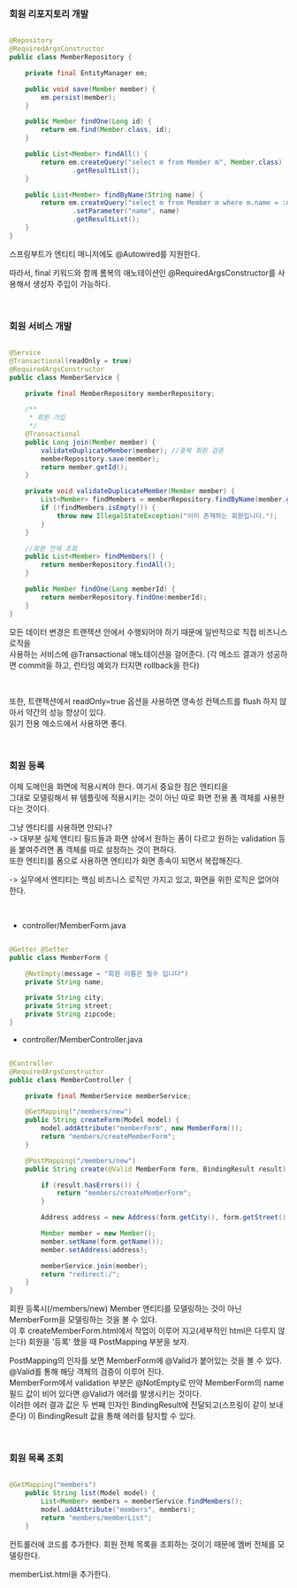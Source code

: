 ### 회원 리포지토리 개발

```java

@Repository
@RequiredArgsConstructor
public class MemberRepository {

    private final EntityManager em;

    public void save(Member member) {
        em.persist(member);
    }

    public Member findOne(Long id) {
        return em.find(Member.class, id);
    }

    public List<Member> findAll() {
        return em.createQuery("select m from Member m", Member.class)
                .getResultList();
    }

    public List<Member> findByName(String name) {
        return em.createQuery("select m from Member m where m.name = :name", Member.class)
                .setParameter("name", name)
                .getResultList();
    }
}

```

스프링부트가 엔티티 매니저에도 @Autowired를 지원한다.

따라서, final 키워드와 함께 롬복의 애노테이션인 @RequiredArgsConstructor를 사용해서 생성자 주입이 가능하다.

<br/>

### 회원 서비스 개발

```java

@Service
@Transactional(readOnly = true)
@RequiredArgsConstructor
public class MemberService {

    private final MemberRepository memberRepository;

    /**
     * 회원 가입
     */
    @Transactional
    public Long join(Member member) {
        validateDuplicateMember(member); //중복 회원 검증
        memberRepository.save(member);
        return member.getId();
    }

    private void validateDuplicateMember(Member member) {
        List<Member> findMembers = memberRepository.findByName(member.getName());
        if (!findMembers.isEmpty()) {
            throw new IllegalStateException("이미 존재하는 회원입니다.");
        }
    }

    //회원 전체 조회
    public List<Member> findMembers() {
        return memberRepository.findAll();
    }

    public Member findOne(Long memberId) {
        return memberRepository.findOne(memberId);
    }
}

```

모든 데이터 변경은 트랜잭션 안에서 수행되어야 하기 때문에 일반적으로 직접 비즈니스 로직을 <br/>
사용하는 서비스에 @Transactional 애노테이션을 걸어준다. (각 메소드 결과가 성공하면 commit을 하고, 런타임 예외가 터지면 rollback을 한다)

<br/>

또한, 트랜잭션에서 readOnly=true 옵션을 사용하면 영속성 컨텍스트를 flush 하지 않아서 약간의 성능 향상이 있다. <br/>
읽기 전용 메소드에서 사용하면 좋다.

<br/>

### 회원 등록

이제 도메인을 화면에 적용시켜야 한다. 여기서 중요한 점은 엔티티을 <br/>
그대로 모델링해서 뷰 템플릿에 적용시키는 것이 아닌 따로 화면 전용 폼 객체를 사용한다는 것이다. <br/>

그냥 엔티티를 사용하면 안되나? <br/>
-> 대부분 실제 엔티티 필드들과 화면 상에서 원하는 폼이 다르고 원하는 validation 등을 붙여주려면 폼 객체를 따로 설정하는 것이 편하다. <br/>
또한 엔티티를 폼으로 사용하면 엔티티가 화면 종속이 되면서 복잡해진다. <br/>

-> 실무에서 엔티티는 핵심 비즈니스 로직만 가지고 있고, 화면을 위한 로직은 없어야 한다.

<br/>

* controller/MemberForm.java

```java

@Getter @Setter
public class MemberForm {

    @NotEmpty(message = "회원 이름은 필수 입니다")
    private String name;

    private String city;
    private String street;
    private String zipcode;
}

```

* controller/MemberController.java

```java

@Controller
@RequiredArgsConstructor
public class MemberController {

    private final MemberService memberService;

    @GetMapping("/members/new")
    public String createForm(Model model) {
        model.addAttribute("memberForm", new MemberForm());
        return "members/createMemberForm";
    }

    @PostMapping("/members/new")
    public String create(@Valid MemberForm form, BindingResult result) {

        if (result.hasErrors()) {
            return "members/createMemberForm";
        }

        Address address = new Address(form.getCity(), form.getStreet(), form.getZipcode());

        Member member = new Member();
        member.setName(form.getName());
        member.setAddress(address);

        memberService.join(member);
        return "redirect:/";
    }
}

```

회원 등록시(/members/new) Member 엔티티를 모델링하는 것이 아닌 MemberForm을 모델링하는 것을 볼 수 있다. <br/>
이 후 createMemberForm.html에서 작업이 이루어 지고(세부적인 html은 다루지 않는다) 회원을 '등록' 했을 때 PostMapping 부분을 보자. <br/>

 
PostMapping의 인자를 보면 MemberForm에 @Valid가 붙어있는 것을 볼 수 있다. <br/>
@Valid를 통해 해당 객체의 검증이 이루어 진다. <br/>
MemberForm에서 validation 부분은 @NotEmpty로 만약 MemberForm의 name 필드 값이 비어 있다면 @Valid가 에러를 발생시키는 것이다. <br/>
이러한 에러 결과 값은 두 번째 인자인 BindingResult에 전달되고(스프링이 같이 보내준다) 이 BindingResult 값을 통해 에러를 탐지할 수 있다. <br/>

<br/>

### 회원 목록 조회

```java

@GetMapping("members")
    public String list(Model model) {
        List<Member> members = memberService.findMembers();
        model.addAttribute("members", members);
        return "members/memberList";
    }

```

컨트롤러에 코드를 추가한다. 회원 전체 목록을 조회하는 것이기 때문에 멤버 전체를 모델링한다.

memberList.html을 추가한다.









